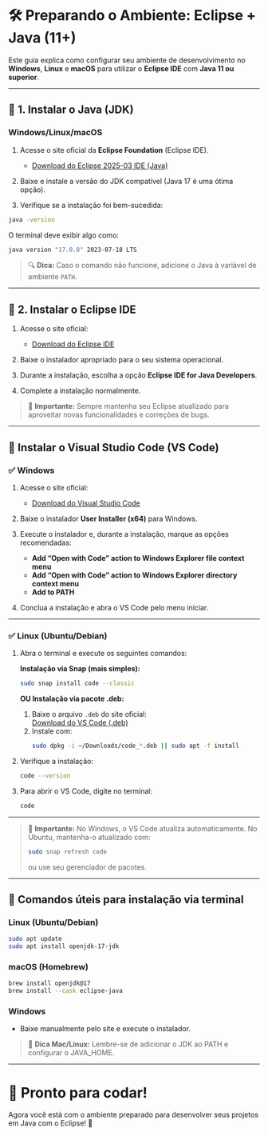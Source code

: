 # 🛠️ Preparando o Ambiente: Eclipse + Java (11+)

Este guia explica como configurar seu ambiente de desenvolvimento no **Windows**, **Linux** e **macOS** para utilizar o **Eclipse IDE** com **Java 11 ou superior**.

---

## 🔧 1. Instalar o Java (JDK)

### Windows/Linux/macOS

1. Acesse o site oficial da **Eclipse Foundation** (Eclipse IDE).
   - [Download do Eclipse 2025-03 IDE (Java)](https://www.eclipse.org/downloads/packages/)

2. Baixe e instale a versão do JDK compatível (Java 17 é uma ótima opção).

3. Verifique se a instalação foi bem-sucedida:

```bash
java -version
```
O terminal deve exibir algo como:
```bash
java version "17.0.8" 2023-07-18 LTS
```

> 🔍 **Dica:** Caso o comando não funcione, adicione o Java à variável de ambiente `PATH`.

---

## 🔧 2. Instalar o Eclipse IDE

1. Acesse o site oficial:
   - [Download do Eclipse IDE](https://www.eclipse.org/downloads/packages/)

2. Baixe o instalador apropriado para o seu sistema operacional.

3. Durante a instalação, escolha a opção **Eclipse IDE for Java Developers**.

4. Complete a instalação normalmente.

> 🔄 **Importante:** Sempre mantenha seu Eclipse atualizado para aproveitar novas funcionalidades e correções de bugs.

---


## 🔧 Instalar o Visual Studio Code (VS Code)

### ✅ Windows

1. Acesse o site oficial:
   - [Download do Visual Studio Code](https://code.visualstudio.com/Download)

2. Baixe o instalador **User Installer (x64)** para Windows.

3. Execute o instalador e, durante a instalação, marque as opções recomendadas:
   - **Add “Open with Code” action to Windows Explorer file context menu**
   - **Add “Open with Code” action to Windows Explorer directory context menu**
   - **Add to PATH**

4. Conclua a instalação e abra o VS Code pelo menu iniciar.

---

### ✅ Linux (Ubuntu/Debian)

1. Abra o terminal e execute os seguintes comandos:

   **Instalação via Snap (mais simples):**
   ```bash
   sudo snap install code --classic
   ```

   **OU Instalação via pacote .deb:**
   1. Baixe o arquivo `.deb` do site oficial:  
      [Download do VS Code (.deb)](https://code.visualstudio.com/Download)
   2. Instale com:
      ```bash
      sudo dpkg -i ~/Downloads/code_*.deb || sudo apt -f install
      ```

2. Verifique a instalação:
   ```bash
   code --version
   ```

3. Para abrir o VS Code, digite no terminal:
   ```bash
   code
   ```

---

> 🔄 **Importante:** No Windows, o VS Code atualiza automaticamente. No Ubuntu, mantenha-o atualizado com:
> ```bash
> sudo snap refresh code
> ```
> ou use seu gerenciador de pacotes.

---

## 🔹 Comandos úteis para instalação via terminal

### Linux (Ubuntu/Debian)
```bash
sudo apt update
sudo apt install openjdk-17-jdk
```

### macOS (Homebrew)
```bash
brew install openjdk@17
brew install --cask eclipse-java
```

### Windows
- Baixe manualmente pelo site e execute o instalador.

> 🔗 **Dica Mac/Linux:** Lembre-se de adicionar o JDK ao PATH e configurar o JAVA_HOME.

---

# 🚀 Pronto para codar!
Agora você está com o ambiente preparado para desenvolver seus projetos em Java com o Eclipse! 🚀

